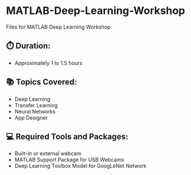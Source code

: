 # MATLAB-Deep-Learning-Workshop
Files for MATLAB Deep Learning Workshop

## ⏱️ Duration:
- Approximately 1 to 1.5 hours

## 📚 Topics Covered:
- Deep Learning
- Transfer Learning
- Neural Networks
- App Designer

## 💻 Required Tools and Packages:
- Built-in or external webcam
- MATLAB Support Package for USB Webcams
- Deep Learning Toolbox Model for GoogLeNet Network
